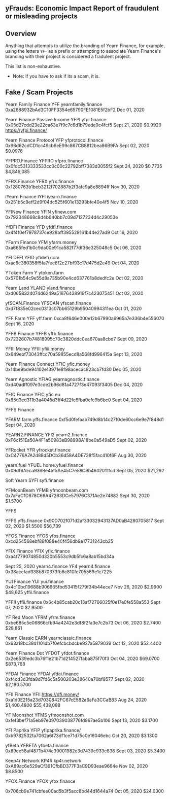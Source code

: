 ## yFrauds: Economic Impact Report of fraudulent or misleading projects


## Overview

Anything that attempts to utilize the branding of Yearn Finance, for example, using the letters `YF-` as a prefix or attempting to associate Yearn Finance's branding with their project is considered a fradulent project. 

This list is non-exhaustive.

* Note: If you have to ask if its a scam, it is.


## Fake / Scam Projects

Yearn Family Finance
YFF yearnfamily.finance 0xa2688932bAd3C10FF3354e65790FE1081E5f2bF2
Dec 01, 2020

Yearn Finance Passive Income
YFPI yfpi.finance 0x05d27cdd23e22ca63e7f9c7c6d1b79ede9c4fcf5
Sept 21, 2020 \$0.9929
https://yfpi.finance/

Yearn Finance Protocol
YFP yfprotocol.finance 0x96d62cdCD1cc49cb6eE99c867CB8812bea86B9FA
Sept 02, 2020
\$0.0976

YFPRO.Finance
YFPRO yfpro.finance 0x0fdc5313333533cc0c00c22792bff7383d3055f2
Sept 24, 2020
$0.7735	
$4,849,085

YFRX.Finance
YFRX yfrx.finance 0x1280763b1beb3212f702887b2f3afc9a8e8894ff
Nov 30, 2020

iYearn Finance
IYFI iyearn.finance 0x251b5c9eff2d9f04dc525f601e13293bfe40e4f5
Nov 10, 2020

YFINew Finance
YFIN yfinew.com 0x792348668c8d4b640bb7c09d7127234d4c29053e

YfDFI Finance
YFD yfdfi.finance 0x4f4f0ef7978737ce928bff395529161b44e27ad9
Oct 16, 2020

YFarm Finance
YFM yfarm.money 0xa665fed1b0c9da00e91ca582f77df36e325048c5 
Oct 06, 2020

YFI DEFI
YFID yfidefi.com 0xac6c380358f5fa7fee6f2c27bf93c17d475d2e49 
Oct 04, 2020

YToken Farm
Y ytoken.farm 0x5701b54c9e55d8a735b90e4cd637761b8dedfc2e 
Oct 02, 2020

Yearn Land
YLAND yland.finance 0xd0658324074d6249a51876438916f7c423075451 
Oct 02, 2020

yfSCAN.Finance
YFSCAN yfscan.finance 0xd7f835e02cec0313c07bb65129b95040994311ea 
Oct 01, 2020

YFF Farm
YFF yff.farm 0xca8f646e000e12b67990a6965a7e336b4e556070 
Sept 16, 2020

YFFB Finance
YFFB yffb.finance 0x7232607b74818995c70c3820ddc0ea670aa8cbd7
 Sept 09, 2020

YFIII Money
YFIII yfiii.money 0x649ebf73043ffcc70a59855ecd8a568fd996415a
 Sept 13, 2020

Yearn Finance Connect
YFIC yfic.money 0x14be9bde94102e13971e8f98acecac823cb7fd30 
Dec 05, 2020

Yearn Agnostic
YFIAG yearnagnostic.finance 0xd40adff097e3cde2b96d81a4727f3e47093f3405 
Dec 04, 2020

YFIC Finance
YFIC yfic.eu 0x65d3ed311b3a4045d3ff4d22fc6fba0efc9b6bc0 
Sept 04, 2020

YFFS Finance

YFARM farm.yffs.finance 0xf5d0fefaab749d8b14c27f0de60cc6e9e7f848d1 
Sept 04, 2020

YEARN2.FINANCE
YFI2 yearn2.finance 0xF6c151Ea50A4F1a50983eB98998A18be0a549aD5 
Sept 02, 2020

YFRocket
YFR yfrocket.finance 0xC4776A7A2d88d5DCb36d58A4DE738f5fac410f6F 
Aug 30, 2020

yearn.fuel
YFUEL home.yfuel.finance 0x09df6A5ca936Be45f5Ae45C7e58C9b4602011fcd 
Sept 05, 2020 \$21,292

Soft Yearn
SYFI syfi.finance

YFMoonBeam
YFMB yfmoonbeam.com 0x7aFaC1D878C66A47263DCe57976C371Ae2e74882
Sept 30, 2020
\$1.5700

YFFS

YFFS yffs.finance 0x90D702f071d2af33032943137AD0aB4280705817
Sept 02, 2020
$1.5500	$56,739

YFOS.Finance
YFOS yfos.finance 0xcd254568ebf88f088e40f456db9e17731243cb25

YFIX Finance
YFIX yfix.finance 0xa4f779074850d320b5553c9db5fc6a8ab15bd34a 

Sept 25, 2020
yearn4.finance
YF4 yearn4.finance 0x38acefad338b870373fb8c810fe705569e1c7225

YUI Finance
YUI yui.finance 0x4c10bd19688b906665fbd53415f279f34b44ece7
Nov 26, 2020 $2.9900	
$48,625
yffii.finance

YFFII yffii.finance
0x6c4b85cab20c13af72766025f0e17e0fe558a553
Sept 07, 2020 \$2.9500

YF Red Moon
YFRM yfrm.finance 0xbe685c5e06866cfb94a4242e3df8f2fa3e7c2b73
Oct 06, 2020
$2.7400	$28,861

Yearn Classic
EARN
yearnclassic.finance
0x63a18bc38d1101db7f0efcbcbdcbe927a5879039
Oct 12, 2020 \$52.4400

Yearn Finance Dot
YFDOT yfdot.finance 0x2e6539edc3b76f1e21b71d214527faba875f70f3
Oct 04, 2020
$69.0700	
$873,768

YFDAI Finance
YFDAI yfdai.finance 0xf4cd3d3fda8d7fd6c5a500203e38640a70bf9577
Sept 02, 2020
\$2,180.5700

YFII Finance
YFII https://dfi.money/ 0xa1d0E215a23d7030842FC67cE582a6aFa3CCaB83 Aug 24, 2020
$1,400.4800	
$55,438,088

YF Moonshot
YFMS yfmoonshot.com 0xfef3bef71a5eb97e097039038776fd967ae5b106
Sept 13, 2020 \$3.1700

YFI Paprika
YFIP yfipaprika.finance/ 0xb9782532fa7062a6f73df1ce71d75c0e16046ebc
Oct 20, 2020 \$3.1300

yfBeta
YFBETA yfbeta.finance 0x89ee58af4871b474c30001982c3d7439c933c838
Sept 03, 2020 \$5.3400

Keep4r Network
KP4R kp4r.network 0xA89ac6e529aCf391CfbBD377F3aC9D93eae9664e
Nov 02, 2020 \$8.8500

YFOX.Finance
YFOX
yfox.finance

0x706cb9e741cbfee00ad5b3f5acc8bd44d1644a74
Oct 05, 2020
\$24.0300
